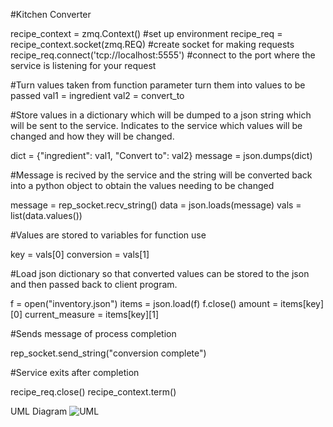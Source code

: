 #Kitchen Converter

recipe_context = zmq.Context() #set up environment
recipe_req = recipe_context.socket(zmq.REQ) #create socket for making requests
recipe_req.connect('tcp://localhost:5555')  #connect to the port where the service is listening for your request

#Turn values taken from function parameter turn them into values to be passed
val1 = ingredient
val2 = convert_to

#Store values in a dictionary which will be dumped to a json string which will be sent to the service. Indicates to the service which values will be changed and how they will be changed.

dict = {"ingredient": val1, "Convert to": val2}
message = json.dumps(dict)

#Message is recived by the service and the string will be converted back into a python object to obtain the values needing to be changed

message = rep_socket.recv_string()
data = json.loads(message)
vals = list(data.values())

#Values are stored to variables for function use

key = vals[0]
conversion = vals[1]

#Load json dictionary so that converted values can be stored to the json and then passed back to client program.

f = open("inventory.json")
items = json.load(f)
f.close()
amount = items[key][0]
current_measure = items[key][1]

#Sends message of process completion

rep_socket.send_string("conversion complete")

#Service exits after completion 

recipe_req.close()
recipe_context.term()

UML Diagram
![UML](https://github.com/user-attachments/assets/57b6abb7-b2a1-4abe-913a-288e07873b08)

